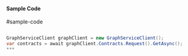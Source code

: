 #### Sample Code
#sample-code 

```C#

GraphServiceClient graphClient = new GraphServiceClient();
var contracts = await graphClient.Contracts.Request().GetAsync();
*** 

```